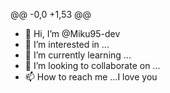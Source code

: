 @@ -0,0 +1,53 @@
- 👋 Hi, I’m @Miku95-dev
- 👀 I’m interested in ...
- 🌱 I’m currently learning ...
- 💞️ I’m looking to collaborate on ...
- 📫 How to reach me ...I love you


<!---
Miku95-dev/Miku95-dev is a ✨ special ✨ repository because its `README.md` (this file) appears on your GitHub profile.
You can click the Preview link to take a look at your changes.
--->
